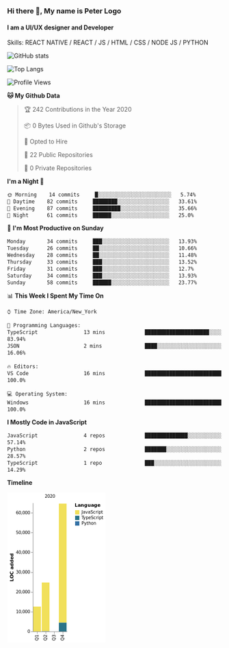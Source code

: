 ### Hi there 👋, My name is Peter Logo
#### I am a UI/UX designer and Developer
Skills: REACT NATIVE / REACT / JS / HTML / CSS / NODE JS / PYTHON

![GitHub stats](https://github-readme-stats.vercel.app/api?username=Together4&show_icons=true&count_private=true&theme=dark)

![Top Langs](https://github-readme-stats.vercel.app/api/top-langs/?username=Together4&theme=dark&layout=compact)

<!--START_SECTION:waka-->
![Profile Views](http://img.shields.io/badge/Profile%20Views-0-blue)

**🐱 My Github Data** 

> 🏆 242 Contributions in the Year 2020
 > 
> 📦 0 Bytes Used in Github's Storage 
 > 
> 💼 Opted to Hire
 > 
> 📜 22 Public Repositories 
 > 
> 🔑 0 Private Repositories  
 > 
**I'm a Night 🦉** 

```text
🌞 Morning    14 commits     █░░░░░░░░░░░░░░░░░░░░░░░░   5.74% 
🌆 Daytime    82 commits     ████████░░░░░░░░░░░░░░░░░   33.61% 
🌃 Evening    87 commits     █████████░░░░░░░░░░░░░░░░   35.66% 
🌙 Night      61 commits     ██████░░░░░░░░░░░░░░░░░░░   25.0%

```
📅 **I'm Most Productive on Sunday** 

```text
Monday       34 commits     ███░░░░░░░░░░░░░░░░░░░░░░   13.93% 
Tuesday      26 commits     ██░░░░░░░░░░░░░░░░░░░░░░░   10.66% 
Wednesday    28 commits     ██░░░░░░░░░░░░░░░░░░░░░░░   11.48% 
Thursday     33 commits     ███░░░░░░░░░░░░░░░░░░░░░░   13.52% 
Friday       31 commits     ███░░░░░░░░░░░░░░░░░░░░░░   12.7% 
Saturday     34 commits     ███░░░░░░░░░░░░░░░░░░░░░░   13.93% 
Sunday       58 commits     ██████░░░░░░░░░░░░░░░░░░░   23.77%

```


📊 **This Week I Spent My Time On** 

```text
⌚︎ Time Zone: America/New_York

💬 Programming Languages: 
TypeScript               13 mins             █████████████████████░░░░   83.94% 
JSON                     2 mins              ████░░░░░░░░░░░░░░░░░░░░░   16.06%

🔥 Editors: 
VS Code                  16 mins             █████████████████████████   100.0%

💻 Operating System: 
Windows                  16 mins             █████████████████████████   100.0%

```

**I Mostly Code in JavaScript** 

```text
JavaScript               4 repos             ██████████████░░░░░░░░░░░   57.14% 
Python                   2 repos             ███████░░░░░░░░░░░░░░░░░░   28.57% 
TypeScript               1 repo              ███░░░░░░░░░░░░░░░░░░░░░░   14.29%

```


**Timeline**

![Chart not found](https://raw.githubusercontent.com/Together4/Together4/master/charts/bar_graph.png) 


<!--END_SECTION:waka-->


